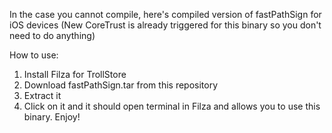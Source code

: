 In the case you cannot compile, here's compiled version of fastPathSign for iOS devices (New CoreTrust is already triggered for this binary so you don't need to do anything)

How to use:

1. Install Filza for TrollStore
2. Download fastPathSign.tar from this repository
3. Extract it
4. Click on it and it should open terminal in Filza and allows you to use this binary. Enjoy!
